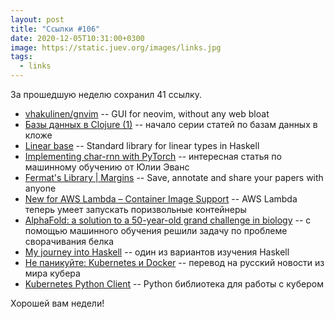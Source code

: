 ```yaml
---
layout: post
title: "Ссылки #106"
date: 2020-12-05T10:31:00+0300
image: https://static.juev.org/images/links.jpg
tags:
  - links
---
```

За прошедшую неделю сохранил 41 ссылку.

* [vhakulinen/gnvim](https://github.com/vhakulinen/gnvim) -- GUI for neovim, without any web bloat
* [Базы данных в Clojure (1)](https://grishaev.me/clj-jdbc-1/) -- начало серии статей по базам данных в кложе
* [Linear base](https://github.com/tweag/linear-base) -- Standard library for linear types in Haskell
* [Implementing char-rnn with PyTorch](https://jvns.ca/blog/2020/11/30/implement-char-rnn-in-pytorch/) -- интересная статья по машинному обучению от Юлии Эванс
* [Fermat's Library | Margins](https://fermatslibrary.com/margins) -- Save, annotate and share your papers with anyone
* [New for AWS Lambda – Container Image Support](https://aws.amazon.com/blogs/aws/new-for-aws-lambda-container-image-support/) -- AWS Lambda теперь умеет запускать поризвольные контейнеры
* [AlphaFold: a solution to a 50-year-old grand challenge in biology](https://deepmind.com/blog/article/alphafold-a-solution-to-a-50-year-old-grand-challenge-in-biology) -- с помощью машинного обучения решили задачу по проблеме сворачивания белка
* [My journey into Haskell](https://gustavofranke.github.io/posts/2020-12-01-my-journey-into-haskell.html) -- один из вариантов изучения Haskell
* [Не паникуйте: Kubernetes и Docker](https://habr.com/ru/company/flant/blog/531120/) -- перевод на русский новости из мира кубера
* [Kubernetes Python Client](https://github.com/kubernetes-client/python) -- Python библиотека для работы с кубером

Хорошей вам недели!